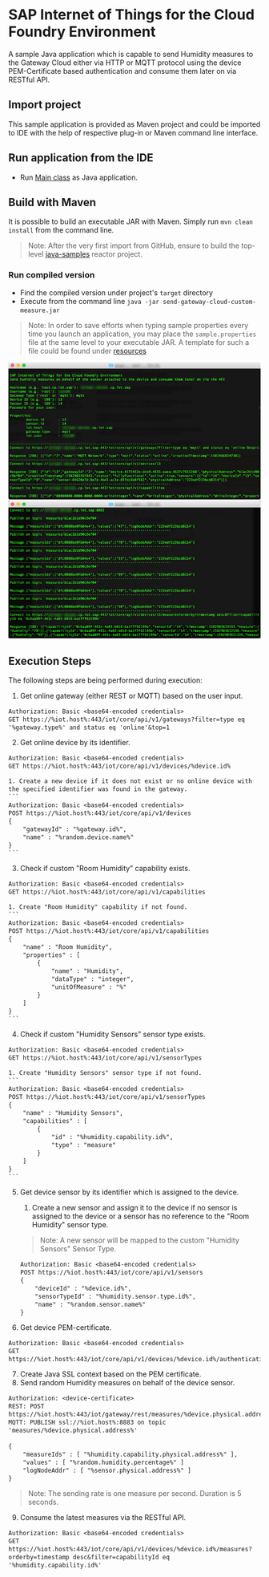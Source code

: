 # SAP Internet of Things for the Cloud Foundry Environment

A sample Java application which is capable to send Humidity measures to the Gateway Cloud either via HTTP or MQTT protocol using the device PEM-Certificate based authentication and consume them later on via RESTful API. 

## Import project
This sample application is provided as Maven project and could be imported to IDE with the help of respective plug-in or Maven command line interface.

## Run application from the IDE
- Run [Main class](src/main/java/sample/Main.java) as Java application.

## Build with Maven
It is possible to build an executable JAR with Maven. Simply run `mvn clean install` from the command line.

>Note: After the very first import from GitHub, ensure to build the top-level [java-samples](../) reactor project.

### Run compiled version
- Find the compiled version under project's `target` directory
- Execute from the command line `java -jar send-gateway-cloud-custom-measure.jar`

>Note: In order to save efforts when typing sample properties every time you launch an application, you may place the `sample.properties` file at the same level to your executable JAR. A template for such a file could be found under [resources](src/main/resources/sample.properties)

![In Action](src/main/resources/send-gateway-cloud-custom-measure_0.jpg "In Action")
![In Action](src/main/resources/send-gateway-cloud-custom-measure_1.jpg "In Action")

## Execution Steps

The following steps are being performed during execution:

1. Get online gateway (either REST or MQTT) based on the user input.
```
Authorization: Basic <base64-encoded credentials>
GET https://%iot.host%:443/iot/core/api/v1/gateways?filter=type eq '%gateway.type%' and status eq 'online'&top=1
```
2. Get online device by its identifier.
```
Authorization: Basic <base64-encoded credentials>
GET https://%iot.host%:443/iot/core/api/v1/devices/%device.id%
```
	1. Create a new device if it does not exist or no online device with the specified identifier was found in the gateway.
	```
	Authorization: Basic <base64-encoded credentials>
	POST https://%iot.host%:443/iot/core/api/v1/devices  
	{
		"gatewayId" : "%gateway.id%",
		"name" : "%random.device.name%"
	}
	```
3. Check if custom "Room Humidity" capability exists.
```
Authorization: Basic <base64-encoded credentials>
GET https://%iot.host%:443/iot/core/api/v1/capabilities
```
	1. Create "Room Humidity" capability if not found.
	```
	Authorization: Basic <base64-encoded credentials>
	POST https://%iot.host%:443/iot/core/api/v1/capabilities  
	{
		"name" : "Room Humidity",
		"properties" : [
			{
				"name" : "Humidity",
				"dataType" : "integer",
				"unitOfMeasure" : "%"
			}
		]
	}
	```
4. Check if custom "Humidity Sensors" sensor type exists.
```
Authorization: Basic <base64-encoded credentials>
GET https://%iot.host%:443/iot/core/api/v1/sensorTypes
```
	1. Create "Humidity Sensors" sensor type if not found.
	```
	Authorization: Basic <base64-encoded credentials>
	POST https://%iot.host%:443/iot/core/api/v1/sensorTypes  
	{
		"name" : "Humidity Sensors",
		"capabilities" : [
			{
				"id" : "%humidity.capability.id%",
				"type" : "measure"
			}
		]
	}
	```
5. Get device sensor by its identifier which is assigned to the device.
	1. Create a new sensor and assign it to the device if no sensor is assigned to the device or a sensor has no reference to the "Room Humidity" sensor type.
	
	>Note: A new sensor will be mapped to the custom "Humidity Sensors" Sensor Type.
	
	```
	Authorization: Basic <base64-encoded credentials>
	POST https://%iot.host%:443/iot/core/api/v1/sensors  
	{
		"deviceId" : "%device.id%",
		"sensorTypeId" : "%humidity.sensor.type.id%",
		"name" : "%random.sensor.name%"
	}
	```
6. Get device PEM-certificate.
```
Authorization: Basic <base64-encoded credentials>
GET https://%iot.host%:443/iot/core/api/v1/devices/%device.id%/authentication/pem
```
7. Create Java SSL context based on the PEM certificate.
8. Send random Humidity measures on behalf of the device sensor.
```
Authorization: <device-certificate>
REST: POST https://%iot.host%:443/iot/gateway/rest/measures/%device.physical.address%
MQTT: PUBLISH ssl://%iot.host%:8883 on topic 'measures/%device.physical.address%'  

{
	"measureIds" : [ "%humidity.capability.physical.address%" ],
	"values" : [ "%random.humidity.percentage%" ]
	"logNodeAddr" : [ "%sensor.physical.address%" ]
}
```

>Note: The sending rate is one measure per second. Duration is 5 seconds.

9. Consume the latest measures via the RESTful API.
```
Authorization: Basic <base64-encoded credentials>
GET https://%iot.host%:443/iot/core/api/v1/devices/%device.id%/measures?orderby=timestamp desc&filter=capabilityId eq '%humidity.capability.id%'
```

